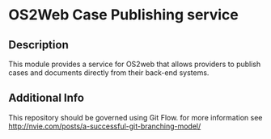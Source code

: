 OS2Web Case Publishing service
==============================

Description
-----------
This module provides a service for OS2web that allows providers
to publish cases and documents directly from their back-end systems.

Additional Info
---------------
This repository should be governed using Git Flow. for more information see 
http://nvie.com/posts/a-successful-git-branching-model/
